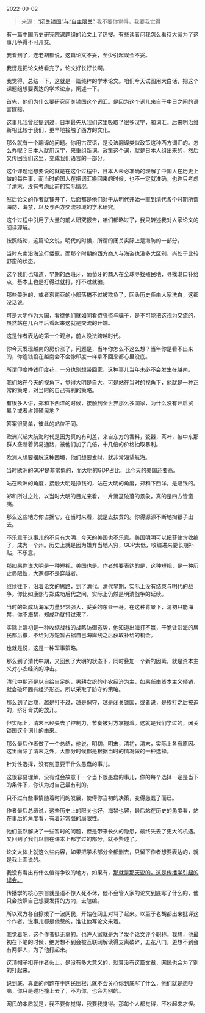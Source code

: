 2022-09-02

> 来源：[“闭关锁国”与“自主限关”](http://mp.weixin.qq.com/s?__biz=MzU3NDc5Nzc0NQ==&mid=2247520058&idx=2&sn=922a8fcc237a7d8cca3ce25d2e9b95bb&chksm=fd2e2de4ca59a4f207a3d3e68a5f74618689509b86fc5f5bd45f8ea9765eac267d2892a3bb81&scene=27#wechat_redirect)
> 我不要你觉得，我要我觉得

有一篇中国历史研究院课题组的论文上了热搜。有些读者问我怎么看待大家为了这事儿争得不可开交。

  

我看到了，连老胡都说，这篇论文不妥，至少引起误会不妥。

  

我愣是把论文给看完了，论文好长好长啊。  

  

我觉得，总结一下，这就是一篇纯粹的学术论文。咱们今天试图用大白话，把这个课题组想要表达的学术论点，阐述一下。  

  

首先，他们为什么要研究闭关锁国这个词汇。是因为这个词儿来自于中日之间的语言嫁接。

  

这事儿我曾经提到过，日本最先从我们这里吸取了很多汉字，和词汇。后来明治维新相比较于我们，更早地接触了西方的文化。  

  

那么就有一个翻译的问题。你用古汉语，是没法翻译类似政策这种西方词汇的。怎么办呢？日本人就用汉字，来重组新词。政策这个词，就是日本人组出来的，然后又传回我们这里，变成我们语言的一部分。

  

这个课题组想要说的就是在这个过程中，日本人未必准确的理解了中国人在历史上做的每件事，而当时的国人在把词汇搬回来的时候，也不一定就准确，也许只考虑了清末，没有考虑此前的实际情况。  

  

然后论文的作者就铺开了，后面都是他们对于从明代开始一直到清代各个时期所谓海防，海禁，以及与西方交流领域的学术研究。  

  

这个过程中引用了大量的前人研究报告，咱们都略过了，我只转述我对人家论文的阅读理解。  

  

按照结论，这篇论文说，明代的时候，所谓的闭关实际上是海防的一部分。  

  

当时东南沿海流行倭寇，而那个时期的西方商人与海盗也没多大区别，尚处于比较野蛮的状态。

  

这个我们也知道，早期的西班牙，葡萄牙的商人在全球寻找殖民地，寻找港口补给点，基本上也是打得过就打，打不过就骗。  

  

那些美洲的，或者东南亚的小部落搞不过被欺负了，回头历史任由人家洗白，这都没话说。

  

可是大明作为大国，看待他们就如同看待强盗与骗子，是不可能把这视为交流的，虽然站在几百年后看起来这就是交流的开端。  

  

这是作者表达的第一个观点，前人没法跨越时代。  

  

你今天发现越南的房价涨了，问题是，当年你怎么不这么想？当年你是看不出来的，你连钱投在越南会不会像印度一样拿不回来都心里没底。

  

所谓印度挣钱印度花，一分也别想带回家，这种事儿当年未必不会发生在越南。

  

我们站在今天的视角下，觉得大明是自大，可是站在当时的视角下，他就是一种正常的策略，对当时的自己有利的策略。  

  

有很多人讲，郑和下西洋的时候，接触到全世界那么多国家，为什么没有开启贸易？或者占领殖民地？  

  

答案很简单，彼此的站位不同。  

  

欧洲兴起大航海时代是因为真的有利差，来自东方的香料，瓷器，茶叶，被中东那群人垄断着贸易通路，被他们加了几倍，十几倍的价格抽取暴利。  

  

欧洲人想要摆脱这种困境，他们想要发财，就非常渴望航海。

  

当时欧洲的GDP是非常低的，而大明的GDP占比，比今天的美国还要高。  

  

站在欧洲的角度，接触大明是挣钱的，站在大明的角度，郑和下西洋，是赔钱的。  

  

郑和所过之处，以当时大明的目光来看，一片萧瑟破落的景象，真的是四方皆蛮夷。

  

那么这些地方你占据它，在当时来看，就是去扶贫的。你得源源不断地掏银子出去。

  

不乐意干这事儿的不只有大明，今天的美国也不乐意。美国明明可以把菲律宾收编了，成为一个州。历史上就是因为嫌弃当地人穷，GDP太低，收编进来要长期补贴，不乐意。

  

那如果你说大明是一种短视，美国也是。作者想要表达的是，这种短视，是一种历史局限性，大家都不是穿越者。

  

继续往下，沿着论文的思路，到了清代。清代早期，实际上没有结束与明代的战争。你比如康熙与郑成功后代之间，实际上仍然是明清战争的延续。  

  

当时的郑成功海军力量非常强大，妥妥的东亚一哥。在这种背景下，清初只能海禁，你不海禁，郑成功就打过来了。  

  

实际上清初是一种收缩战线的战略防御态势，他知道出海打不赢，干脆让沿海的居民都后撤，不给对方短暂占据自己海岸线之后获取补给的机会。  

  

也就是说，这是一种军事策略。  

  

那么到了清代中期，又回到了大明的状态下，同时叠加一个新的因素，就是资本主义对小农经济的冲击。  

  

清代中期还是以自给自足的，男耕女织的小农经济为主，如果任由资本主义倾销，就会破坏固有经济形态。所以采取了防守的策略。  

  

那么到了后期，越是打不过，越是保守，越是闭关锁国，或者说，是挨打之后被迫的，挤牙膏式的放开。

  

但实际上，清末已经失去了控制力，节奏被对方掌握着。这就是我们学过的，闭关锁国这个词儿的由来。

  

那么最后作者做了一个总结，他说，明初，明末，清初，清末，实际上各有原因。这里面除了清末之外，大部分时候都是根据当时的情况做的一种选择。  

  

针对性选择，没有刻意要干什么愚蠢的事儿。

  

这很容易理解，没有谁会故意干一个当下很愚蠢的事儿，你的每个选择一定是当下的条件下，你认为对自己最有利的。

  

只不过有些事情随着时间的发展，使得你当初的决策，变得愚蠢了而已。

  

作者最后总结说，这些历史上的限关也好，海禁也罢，最后站在历史的角度看，站在事后的角度看，有着非常强的局限性。  

  

他们虽然解决了一些暂时的问题，但是带来长久的隐患，最终失去了更大的机遇。又回到了我们以前在课本上都学过的部分，就不赘述了。

  

论文大体上就这么些内容，如果把学术部分全都删去，只留下作者想要表达的，就是我上面说的。  

  

我没有看出有什么值得争议的地方，如果有，[那就是那天说的，这是传播学引起的误会。](http://mp.weixin.qq.com/s?__biz=MzU0MjYwNDU2Mw==&mid=2247507407&idx=1&sn=1e801d1e4ff8f1dfbcf89324cb50562c&chksm=fb1ab1b3cc6d38a50b3d25db94a3f54d78e3be272e71e92968ae9811dc7c864b5b887866b144&scene=21#wechat_redirect)  

  

传播学的核心宗旨就是语不惊人死不休，他不会管人家的论文到底写了什么的，他只会按照自己想要发挥的方向，去瞎编。

  

所以双方各自撩拨了一波网民，开始在网上对骂了起来。以至于老胡都出来批评这个作者，说事儿都是他惹的，谁让他写论文来着。

  

我觉着吧，这个作者挺无辜的。也许人家就是为了发个论文评个职称。我想，他最初在下笔的时候，绝对想不到会被互联网解读得支离破碎，五花八门，更想不到会有两群人，为了他打起来。  

  

这顶帽子扣在作者头上，是没有多大意义的，就算没有这篇文章，网民也会为了别的打起来。  

  

说到底，真正的问题在于网民压根儿就不会关心你到底写了什么，他们就是想吵嘛，你只是碰巧撞上去了，不为你，也会为别的。  

  

网民的本质就是，我不要你觉得，我要我觉得。那每个人都觉得，不吵起来才怪。

